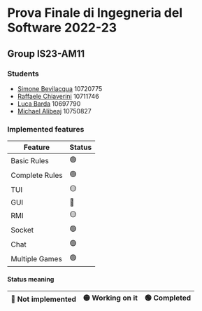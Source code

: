 # Prova Finale di Ingegneria del Software 2022-23

## Group IS23-AM11

### Students
- [Simone Bevilacqua](https://github.com/simobevilacqua25) 10720775
- [Raffaele Chiaverini](https://github.com/ChiaveriniRaffaele) 10711746
- [Luca Barda](https://github.com/LucaBardaPoli) 10697790
- [Michael Alibeaj](https://github.com/MikeTech01) 10750827

### Implemented features
|     Feature     | Status |
|-----------------|--------|
| Basic Rules     |   🟢  |
| Complete Rules  |   🟢   |
| TUI             |   🟡   |
| GUI             |   🔴   |
| RMI             |   🟡   |
| Socket          |   🟢   |
| Chat            |   🟢   |
| Multiple Games  |   🟢   |

#### Status meaning
|🔴 Not implemented | 🟡 Working on it | 🟢 Completed|
|-------------------|-------------------|-------------|
